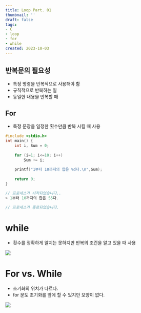 ```yaml
---
title: Loop Part. 01
thumbnail: ''
draft: false
tags:
- C
- loop
- for
- while
created: 2023-10-03
---
```


## 반복문의 필요성

* 특정 명령을 반복적으로 사용해야 함
* 규칙적으로 반복하는 일
* 동일한 내용을 반복할 때

## For

* 특정 문장을 일정한 횟수만큼 반복 시킬 때 사용

````c
#include <stdio.h>
int main() {
	int i, Sum = 0;
	
	for (i=1; i<=10; i++)
		Sum += i;
	
	printf("1부터 10까지의 합은 %d다.\n",Sum);
	
	return 0;
}

// 프로세스가 시작되었습니다..
> 1부터 10까지의 합은 55다.

// 프로세스가 종료되었습니다.
````

# while

* 횟수를 정확하게 알지는 못하지만 반복의 조건을 알고 있을 때 사용

![](Pasted%20image%2020231003195236.png)

# For vs. While

* 초기화의 위치가 다르다.
* for 문도 초기화를 앞에 할 수 있지만 모양이 없다.

![](Pasted%20image%2020231003195301.png)
